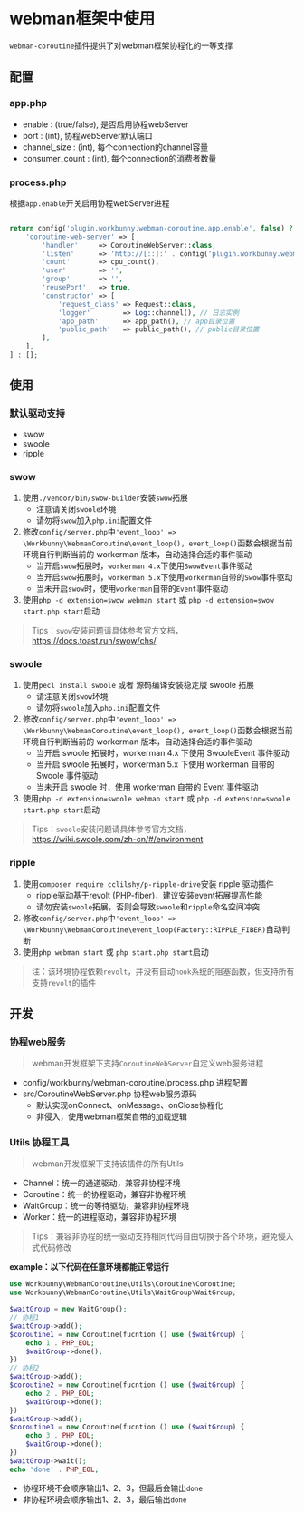 # webman框架中使用

`webman-coroutine`插件提供了对webman框架协程化的一等支撑

## 配置 

### app.php

- enable : (true/false), 是否启用协程webServer
- port : (int), 协程webServer默认端口
- channel_size : (int), 每个connection的channel容量
- consumer_count : (int), 每个connection的消费者数量

### process.php

根据`app.enable`开关启用协程webServer进程

```php

return config('plugin.workbunny.webman-coroutine.app.enable', false) ? [
    'coroutine-web-server' => [
        'handler'     => CoroutineWebServer::class,
        'listen'      => 'http://[::]:' . config('plugin.workbunny.webman-coroutine.app.port', 8717),
        'count'       => cpu_count(),
        'user'        => '',
        'group'       => '',
        'reusePort'   => true,
        'constructor' => [
            'request_class' => Request::class,
            'logger'        => Log::channel(), // 日志实例
            'app_path'      => app_path(), // app目录位置
            'public_path'   => public_path(), // public目录位置
        ],
    ],
] : [];

```

## 使用

### 默认驱动支持

- swow
- swoole
- ripple

### swow

1. 使用`./vendor/bin/swow-builder`安装`swow`拓展
   - 注意请关闭`swoole`环境
   - 请勿将`swow`加入`php.ini`配置文件
2. 修改`config/server.php`中`'event_loop' => \Workbunny\WebmanCoroutine\event_loop()`，`event_loop()`函数会根据当前环境自行判断当前的 workerman 版本，自动选择合适的事件驱动
    - 当开启`swow`拓展时，`workerman 4.x`下使用`SwowEvent`事件驱动
    - 当开启`swow`拓展时，`workerman 5.x`下使用`workerman`自带的`Swow`事件驱动
    - 当未开启`swow`时，使用`workerman`自带的`Event`事件驱动
3. 使用`php -d extension=swow webman start` 或 `php -d extension=swow start.php start`启动

> Tips：`swow`安装问题请具体参考官方文档，https://docs.toast.run/swow/chs/

### swoole

1. 使用`pecl install swoole` 或者 源码编译安装稳定版 swoole 拓展
   - 请注意关闭`swow`环境
   - 请勿将`swoole`加入`php.ini`配置文件
2. 修改`config/server.php`中`'event_loop' => \Workbunny\WebmanCoroutine\event_loop()`，`event_loop()`函数会根据当前环境自行判断当前的 workerman 版本，自动选择合适的事件驱动
    - 当开启 swoole 拓展时，workerman 4.x 下使用 SwooleEvent 事件驱动
    - 当开启 swoole 拓展时，workerman 5.x 下使用 workerman 自带的 Swoole 事件驱动
    - 当未开启 swoole 时，使用 workerman 自带的 Event 事件驱动
3. 使用`php -d extension=swoole webman start` 或 `php -d extension=swoole start.php start`启动

> Tips：`swoole`安装问题请具体参考官方文档，https://wiki.swoole.com/zh-cn/#/environment

### ripple

1. 使用`composer require cclilshy/p-ripple-drive`安装 ripple 驱动插件
   - ripple驱动基于revolt (PHP-fiber)，建议安装event拓展提高性能
   - 请勿安装`swoole`拓展，否则会导致`swoole`和`ripple`命名空间冲突
2. 修改`config/server.php`中`'event_loop' => \Workbunny\WebmanCoroutine\event_loop(Factory::RIPPLE_FIBER)`自动判断
3. 使用`php webman start` 或 `php start.php start`启动

> 注：该环境协程依赖`revolt`，并没有自动`hook`系统的阻塞函数，但支持所有支持`revolt`的插件

## 开发

### 协程web服务

> webman开发框架下支持`CoroutineWebServer`自定义web服务进程

- config/workbunny/webman-coroutine/process.php 进程配置
- src/CoroutineWebServer.php 协程web服务源码
  - 默认实现onConnect、onMessage、onClose协程化
  - 非侵入，使用webman框架自带的加载逻辑

### Utils 协程工具

> webman开发框架下支持该插件的所有Utils

- Channel：统一的通道驱动，兼容非协程环境
- Coroutine：统一的协程驱动，兼容非协程环境
- WaitGroup：统一的等待驱动，兼容非协程环境
- Worker：统一的进程驱动，兼容非协程环境

> Tips：兼容非协程的统一驱动支持相同代码自由切换于各个环境，避免侵入式代码修改

**example：以下代码在任意环境都能正常运行**

```php
use Workbunny\WebmanCoroutine\Utils\Coroutine\Coroutine;
use Workbunny\WebmanCoroutine\Utils\WaitGroup\WaitGroup;

$waitGroup = new WaitGroup();
// 协程1
$waitGroup->add();
$coroutine1 = new Coroutine(fucntion () use ($waitGroup) {
    echo 1 . PHP_EOL;
    $waitGroup->done();
})
// 协程2
$waitGroup->add();
$coroutine2 = new Coroutine(fucntion () use ($waitGroup) {
    echo 2 . PHP_EOL;
    $waitGroup->done();
})
$waitGroup->add();
$coroutine3 = new Coroutine(fucntion () use ($waitGroup) {
    echo 3 . PHP_EOL;
    $waitGroup->done();
})
$waitGroup->wait();
echo 'done' . PHP_EOL;
```

- 协程环境不会顺序输出1、2、3，但最后会输出`done`
- 非协程环境会顺序输出1、2、3，最后输出`done`
